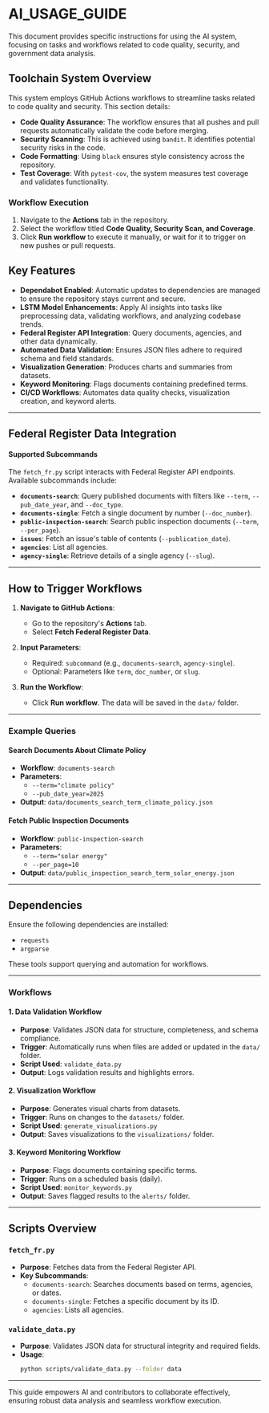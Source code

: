 
# AI_USAGE_GUIDE

This document provides specific instructions for using the AI system, focusing on tasks and workflows related to code quality, security, and government data analysis.

## Toolchain System Overview

This system employs GitHub Actions workflows to streamline tasks related to code quality and security. This section details:

- **Code Quality Assurance**: The workflow ensures that all pushes and pull requests automatically validate the code before merging.
- **Security Scanning**: This is achieved using `bandit`. It identifies potential security risks in the code.
- **Code Formatting**: Using `black` ensures style consistency across the repository.
- **Test Coverage**: With `pytest-cov`, the system measures test coverage and validates functionality.

### Workflow Execution

1. Navigate to the **Actions** tab in the repository.
2. Select the workflow titled **Code Quality, Security Scan, and Coverage**.
3. Click **Run workflow** to execute it manually, or wait for it to trigger on new pushes or pull requests.

## Key Features

- **Dependabot Enabled**: Automatic updates to dependencies are managed to ensure the repository stays current and secure.
- **LSTM Model Enhancements**: Apply AI insights into tasks like preprocessing data, validating workflows, and analyzing codebase trends.
- **Federal Register API Integration**: Query documents, agencies, and other data dynamically.
- **Automated Data Validation**: Ensures JSON files adhere to required schema and field standards.
- **Visualization Generation**: Produces charts and summaries from datasets.
- **Keyword Monitoring**: Flags documents containing predefined terms.
- **CI/CD Workflows**: Automates data quality checks, visualization creation, and keyword alerts.

---

## Federal Register Data Integration

#### Supported Subcommands
The `fetch_fr.py` script interacts with Federal Register API endpoints. Available subcommands include:

- **`documents-search`**: Query published documents with filters like `--term`, `--pub_date_year`, and `--doc_type`.
- **`documents-single`**: Fetch a single document by number (`--doc_number`).
- **`public-inspection-search`**: Search public inspection documents (`--term`, `--per_page`).
- **`issues`**: Fetch an issue's table of contents (`--publication_date`).
- **`agencies`**: List all agencies.
- **`agency-single`**: Retrieve details of a single agency (`--slug`).

---

## How to Trigger Workflows

1. **Navigate to GitHub Actions**:
   - Go to the repository's **Actions** tab.
   - Select **Fetch Federal Register Data**.

2. **Input Parameters**:
   - Required: `subcommand` (e.g., `documents-search`, `agency-single`).
   - Optional: Parameters like `term`, `doc_number`, or `slug`.

3. **Run the Workflow**:
   - Click **Run workflow**. The data will be saved in the `data/` folder.

---

### Example Queries

#### Search Documents About Climate Policy
- **Workflow**: `documents-search`
- **Parameters**: 
  - `--term="climate policy"`
  - `--pub_date_year=2025`
- **Output**: `data/documents_search_term_climate_policy.json`

#### Fetch Public Inspection Documents
- **Workflow**: `public-inspection-search`
- **Parameters**:
  - `--term="solar energy"`
  - `--per_page=10`
- **Output**: `data/public_inspection_search_term_solar_energy.json`

---

## Dependencies

Ensure the following dependencies are installed:
- `requests`
- `argparse`

These tools support querying and automation for workflows.

---

### Workflows

#### 1. **Data Validation Workflow**
- **Purpose**: Validates JSON data for structure, completeness, and schema compliance.
- **Trigger**: Automatically runs when files are added or updated in the `data/` folder.
- **Script Used**: `validate_data.py`
- **Output**: Logs validation results and highlights errors.

#### 2. **Visualization Workflow**
- **Purpose**: Generates visual charts from datasets.
- **Trigger**: Runs on changes to the `datasets/` folder.
- **Script Used**: `generate_visualizations.py`
- **Output**: Saves visualizations to the `visualizations/` folder.

#### 3. **Keyword Monitoring Workflow**
- **Purpose**: Flags documents containing specific terms.
- **Trigger**: Runs on a scheduled basis (daily).
- **Script Used**: `monitor_keywords.py`
- **Output**: Saves flagged results to the `alerts/` folder.

---

## Scripts Overview

### `fetch_fr.py`
- **Purpose**: Fetches data from the Federal Register API.
- **Key Subcommands**:
  - `documents-search`: Searches documents based on terms, agencies, or dates.
  - `documents-single`: Fetches a specific document by its ID.
  - `agencies`: Lists all agencies.

### `validate_data.py`
- **Purpose**: Validates JSON data for structural integrity and required fields.
- **Usage**:
  ```bash
  python scripts/validate_data.py --folder data

---

This guide empowers AI and contributors to collaborate effectively, ensuring robust data analysis and seamless workflow execution.
